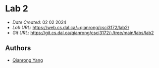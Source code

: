 # Lab 2

* *Date Created*: 02 02 2024
* *Lab URL*: <https://web.cs.dal.ca/~qianrong/csci3172/lab2/>
* *Git URL*: <https://git.cs.dal.ca/qianrong/csci3172/-/tree/main/labs/lab2>



## Authors

* [Qianrong Yang](qn286799@dal.ca) 


